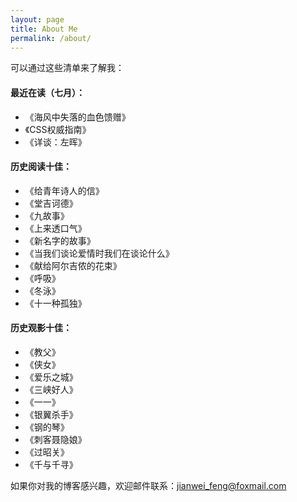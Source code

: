 ```yaml
---
layout: page
title: About Me
permalink: /about/
---
```


可以通过这些清单来了解我：

#### 最近在读（七月）：
* 《海风中失落的血色馈赠》
* 《CSS权威指南》
* 《详谈：左晖》

#### 历史阅读十佳：
* 《给青年诗人的信》
* 《堂吉诃德》
* 《九故事》
* 《上来透口气》
* 《新名字的故事》
* 《当我们谈论爱情时我们在谈论什么》
* 《献给阿尔吉侬的花束》
* 《呼吸》
* 《冬泳》
* 《十一种孤独》

#### 历史观影十佳：
* 《教父》
* 《侠女》
* 《爱乐之城》
* 《三峡好人》
* 《一一》
* 《银翼杀手》
* 《钢的琴》
* 《刺客聂隐娘》
* 《过昭关》
* 《千与千寻》


如果你对我的博客感兴趣，欢迎邮件联系：[jianwei_feng@foxmail.com](mailto:jianwei_feng@foxmail.com) 